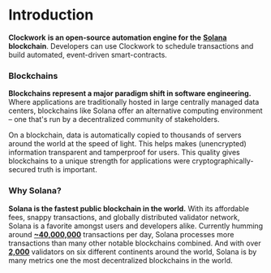 # Introduction

**Clockwork** **is an open-source automation engine for the** [**Solana**](https://solana.com/) **blockchain**. Developers can use Clockwork to schedule transactions and build automated, event-driven smart-contracts.&#x20;

### **Blockchains**

**Blockchains represent a major paradigm shift in software engineering.** Where applications are traditionally hosted in large centrally managed data centers, blockchains like Solana offer an alternative computing environment – one that's run by a decentralized community of stakeholders.&#x20;

On a blockchain, data is automatically copied to thousands of servers around the world at the speed of light. This helps makes (unencrypted) information transparent and tamperproof for users. This quality gives blockchains to a unique strength for applications were cryptographically-secured truth is important.&#x20;

### Why Solana?

**Solana is the fastest public blockchain in the world.** With its affordable fees, snappy transactions, and globally distributed validator network, Solana is a favorite amongst users and developers alike. Currently humming around [**\~40,000,000**](https://dune.com/kroeger0x/Solana-Metrics) transactions per day, Solana processes more transactions than many other notable blockchains combined. And with over [**2,000**](https://solana.com/news/validator-health-report-august-2022) validators on six different continents around the world, Solana is by many metrics one the most decentralized blockchains in the world.
